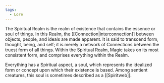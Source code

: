 ```yaml
---
tags:
  - Lore
---
```

The Spiritual Realm is the realm of existence that contains the essence or soul of things. In this Realm, the [[Connection|interconnection]] between objects, people, and ideals are made apparent. It is said to transcend form, thought, being, and self; it is merely a network of Connections between the truest form of all things. Within the Spiritual Realm, Magic takes on its most consistent form, and comprises everything within the Realm.

Everything has a Spiritual aspect, a soul, which represents the idealized form or concept upon which their existence is based. Among sentient creatures, this soul is sometimes described as a [[Spiritweb]].